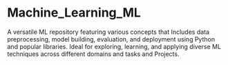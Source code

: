 # Machine_Learning_ML
A versatile ML repository featuring various concepts that Includes data preprocessing, model building, evaluation, and deployment using Python and popular libraries. Ideal for exploring, learning, and applying diverse ML techniques across different domains and tasks and Projects.

